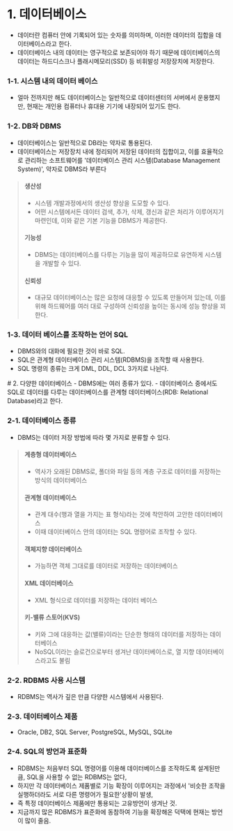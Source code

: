 # 1. 데이터베이스
- 데이터란 컴퓨터 안에 기록되어 있는 숫자를 의미하며, 이러한 데이터의 집합을 데이터베이스라고 한다.
- 데이터베이스 내의 데이터는 영구적으로 보존되어야 하기 때문에 데이터베이스의 데이터는 하드디스크나 플래시메모리(SSD) 등 비휘발성 저장장치에 저장한다.

### 1-1. 시스템 내의 데이터 베이스
- 얼마 전까지만 해도 데이터베이스는 일반적으로 데이터센터의 서버에서 운용했지만, 현재는 개인용 컴퓨터나 휴대용 기기에 내장되어 있기도 한다.

### 1-2. DB와 DBMS
- 데이터베이스는 일반적으로 DB라는 약자로 통용된다.
- 데이터베이스는 저장장치 내에 정리되어 저장된 데이터의 집합이고, 이를 효율적으로 관리하는 소프트웨어를 '데이터베이스 관리 시스템(Database Management System)', 약자로 DBMS라 부른다
> #### 생산성
> - 시스템 개발과정에서의 생산성 향상을 도모할 수 있다.
> - 어떤 시스템에서든 데이터 검색, 추가, 삭제, 갱신과 같은 처리가 이루어지기 마련인데, 이와 같은 기본 기능을 DBMS가 제공한다.
> #### 기능성
> - DBMS는 데이터베이스를 다루는 기능을 많이 제공하므로 유연하게 시스템을 개발할 수 있다.
> #### 신뢰성
> - 대규모 데이터베이스는 많은 요청에 대응할 수 있도록 만들어져 있는데, 이를 위해 하드웨어를 여러 대로 구성하여 신뢰성을 높이는 동시에 성능 향상을 꾀한다.

### 1-3. 데이터 베이스를 조작하는 언어 SQL
- DBMS와의 대화에 필요한 것이 바로 SQL.
- SQL은 관계형 데이터베이스 관리 시스템(RDBMS)을 조작할 때 사용한다.
- SQL 명령의 종류는 크게 DML, DDL, DCL 3가지로 나뉜다.
</hr>
# 2. 다양한 데이터베이스
- DBMS에는 여러 종류가 있다.
- 데이터베이스 중에서도 SQL로 데이터를 다루는 데이터베이스를 관계형 데이터베이스(RDB: Relational Database)라고 한다.

### 2-1. 데이터베이스 종류
- DBMS는 데이터 저장 방법에 따라 몇 가지로 분류할 수 있다.
> #### 계층형 데이터베이스
> - 역사가 오래된 DBMS로, 폴더와 파일 등의 계층 구조로 데이터를 저장하는 방식의 데이터베이스
> #### 관계형 데이터베이스
> - 관계 대수(행과 열을 가지는 표 형식)라는 것에 착안하여 고안한 데이터베이스
> - 이때 데이터베이스 안의 데이터는 SQL 명령어로 조작할 수 있다.
> #### 객체지향 데이터베이스
> - 가능하면 객체 그대로를 데이터로 저장하는 데이터베이스
> #### XML 데이터베이스
> - XML 형식으로 데이터를 저장하는 데이터 베이스
> #### 키-밸류 스토어(KVS)
> - 키와 그에 대응하는 값(밸류)이라는 단순한 형태의 데이터를 저장하는 데이터베이스
> - NoSQL이라는 슬로건으로부터 생겨난 데이터베이스로, 열 지향 데이터베이스라고도 불림

### 2-2. RDBMS 사용 시스템
- RDBMS는 역사가 깊은 만큼 다양한 시스템에서 사용된다.

### 2-3. 데이터베이스 제품
- Oracle, DB2, SQL Server, PostgreSQL, MySQL, SQLite

### 2-4. SQL의 방언과 표준화
- RDBMS는 처음부터 SQL 명령어를 이용해 데이터베이스를 조작하도록 설계된만큼, SQL을 사용할 수 없는 RDBMS는 없다,
- 하지만 각 데이터베이스 제품별로 기능 확장이 이루어지는 과정에서 '비슷한 조작을 실행하더라도 서로 다른 명령어가 필요한'상황이 발생, 
- 즉 특정 데이터베이스 제품에만 통용되는 고유방언이 생겨난 것.
- 지금까지 많은 RDBMS가 표준화에 동참하여 기능을 확장해온 덕택에 현재는 방언이 많이 줄음.



















